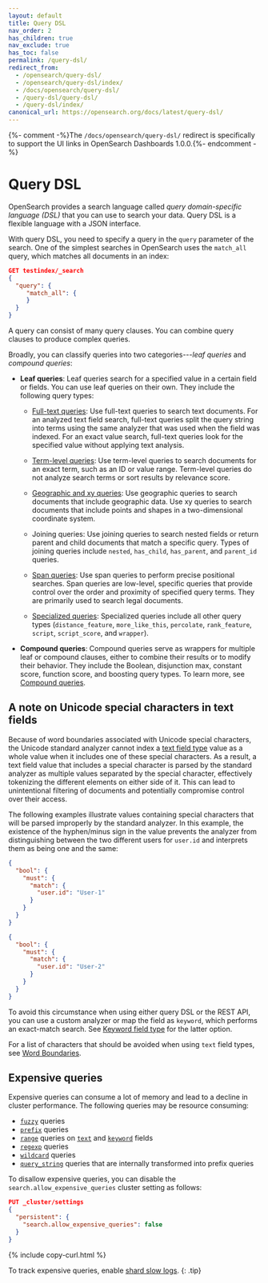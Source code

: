 ```yaml
---
layout: default
title: Query DSL
nav_order: 2
has_children: true
nav_exclude: true
has_toc: false
permalink: /query-dsl/
redirect_from:
  - /opensearch/query-dsl/
  - /opensearch/query-dsl/index/
  - /docs/opensearch/query-dsl/
  - /query-dsl/query-dsl/
  - /query-dsl/index/
canonical_url: https://opensearch.org/docs/latest/query-dsl/
---
```


{%- comment -%}The `/docs/opensearch/query-dsl/` redirect is specifically to support the UI links in OpenSearch Dashboards 1.0.0.{%- endcomment -%}

# Query DSL

OpenSearch provides a search language called *query domain-specific language (DSL)* that you can use to search your data. Query DSL is a flexible language with a JSON interface.

With query DSL, you need to specify a query in the `query` parameter of the search. One of the simplest searches in OpenSearch uses the `match_all` query, which matches all documents in an index:

```json
GET testindex/_search
{
  "query": {
     "match_all": { 
     }
  }
}
```

A query can consist of many query clauses. You can combine query clauses to produce complex queries. 

Broadly, you can classify queries into two categories---*leaf queries* and *compound queries*:

- **Leaf queries**: Leaf queries search for a specified value in a certain field or fields. You can use leaf queries on their own. They include the following query types:

    - [Full-text queries]({{site.url}}{{site.baseurl}}/opensearch/query-dsl/full-text/index/): Use full-text queries to search text documents. For an analyzed text field search, full-text queries split the query string into terms using the same analyzer that was used when the field was indexed. For an exact value search, full-text queries look for the specified value without applying text analysis. 

    - [Term-level queries]({{site.url}}{{site.baseurl}}/query-dsl/term/index/): Use term-level queries to search documents for an exact term, such as an ID or value range. Term-level queries do not analyze search terms or sort results by relevance score.

    - [Geographic and xy queries]({{site.url}}{{site.baseurl}}/opensearch/query-dsl/geo-and-xy/index/): Use geographic queries to search documents that include geographic data. Use xy queries to search documents that include points and shapes in a two-dimensional coordinate system. 

    - Joining queries: Use joining queries to search nested fields or return parent and child documents that match a specific query. Types of joining queries include `nested`, `has_child`, `has_parent`, and `parent_id` queries.

    - [Span queries]({{site.url}}{{site.baseurl}}/opensearch/query-dsl/span-query/): Use span queries to perform precise positional searches. Span queries are low-level, specific queries that provide control over the order and proximity of specified query terms. They are primarily used to search legal documents. 

    - [Specialized queries]({{site.url}}{{site.baseurl}}/query-dsl/specialized/index/): Specialized queries include all other query types (`distance_feature`, `more_like_this`, `percolate`, `rank_feature`, `script`, `script_score`, and `wrapper`).

- **Compound queries**: Compound queries serve as wrappers for multiple leaf or compound clauses, either to combine their results or to modify their behavior. They include the Boolean, disjunction max, constant score, function score, and boosting query types. To learn more, see [Compound queries]({{site.url}}{{site.baseurl}}/query-dsl/compound/index/).

## A note on Unicode special characters in text fields

Because of word boundaries associated with Unicode special characters, the Unicode standard analyzer cannot index a [text field type]({{site.url}}{{site.baseurl}}/opensearch/supported-field-types/text/) value as a whole value when it includes one of these special characters. As a result, a text field value that includes a special character is parsed by the standard analyzer as multiple values separated by the special character, effectively tokenizing the different elements on either side of it. This can lead to unintentional filtering of documents and potentially compromise control over their access. 

The following examples illustrate values containing special characters that will be parsed improperly by the standard analyzer. In this example, the existence of the hyphen/minus sign in the value prevents the analyzer from distinguishing between the two different users for `user.id` and interprets them as being one and the same:

```json
{
  "bool": {
    "must": {
      "match": {
        "user.id": "User-1"
      }
    }
  }
}
```

```json
{
  "bool": {
    "must": {
      "match": {
        "user.id": "User-2"
      }
    }
  }
}
```

To avoid this circumstance when using either query DSL or the REST API, you can use a custom analyzer or map the field as `keyword`, which performs an exact-match search. See [Keyword field type]({{site.url}}{{site.baseurl}}/opensearch/supported-field-types/keyword/) for the latter option.

For a list of characters that should be avoided when using `text` field types, see [Word Boundaries](https://unicode.org/reports/tr29/#Word_Boundaries).

## Expensive queries

Expensive queries can consume a lot of memory and lead to a decline in cluster performance. The following queries may be resource consuming:

- [`fuzzy`]({{site.url}}{{site.baseurl}}/query-dsl/term/fuzzy/) queries 
- [`prefix`]({{site.url}}{{site.baseurl}}/query-dsl/term/prefix/) queries
- [`range`]({{site.url}}{{site.baseurl}}/query-dsl/term/range/) queries on [`text`]({{site.url}}{{site.baseurl}}/field-types/supported-field-types/text/) and [`keyword`]({{site.url}}{{site.baseurl}}/field-types/supported-field-types/keyword/) fields
- [`regexp`]({{site.url}}{{site.baseurl}}/query-dsl/term/regexp/) queries 
- [`wildcard`]({{site.url}}{{site.baseurl}}/query-dsl/term/wildcard/) queries 
- [`query_string`]({{site.url}}{{site.baseurl}}/query-dsl/full-text/query-string/) queries that are internally transformed into prefix queries

To disallow expensive queries, you can disable the `search.allow_expensive_queries` cluster setting as follows:

```json
PUT _cluster/settings
{
  "persistent": {
    "search.allow_expensive_queries": false
  }
}
```
{% include copy-curl.html %}

To track expensive queries, enable [shard slow logs]({{site.url}}{{site.baseurl}}/monitoring-your-cluster/logs/#shard-slow-logs).
{: .tip}